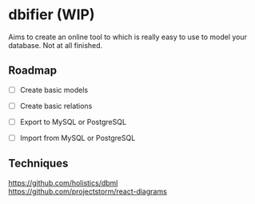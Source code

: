 # dbifier (WIP)
Aims to create an online tool to which is really easy to use to model your database. Not at all finished.


## Roadmap
- [ ] Create basic models
- [ ] Create basic relations
- [ ] Export to MySQL or PostgreSQL
- [ ] Import from MySQL or PostgreSQL


## Techniques
https://github.com/holistics/dbml   
https://github.com/projectstorm/react-diagrams
